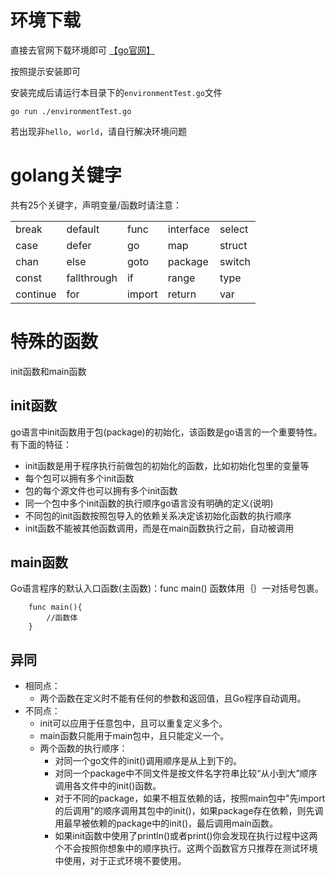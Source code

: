 # 环境下载

直接去官网下载环境即可 [【go官网】](https://go.dev/dl/)

按照提示安装即可

安装完成后请运行本目录下的`environmentTest.go`文件
```shell
go run ./environmentTest.go
```
若出现非`hello, world`，请自行解决环境问题

# golang关键字

共有25个关键字，声明变量/函数时请注意：

|          |             |        |           |        |
| -------- | ----------- | ------ | --------- | ------ |
| break    | default     | func   | interface | select |
| case     | defer       | go     | map       | struct |
| chan     | else        | goto   | package   | switch |
| const    | fallthrough | if     | range     | type   |
| continue | for         | import | return    | var    |

# 特殊的函数
init函数和main函数
## init函数
go语言中init函数用于包(package)的初始化，该函数是go语言的一个重要特性。
有下面的特征：

* init函数是用于程序执行前做包的初始化的函数，比如初始化包里的变量等
* 每个包可以拥有多个init函数
* 包的每个源文件也可以拥有多个init函数
* 同一个包中多个init函数的执行顺序go语言没有明确的定义(说明)
* 不同包的init函数按照包导入的依赖关系决定该初始化函数的执行顺序
* init函数不能被其他函数调用，而是在main函数执行之前，自动被调用

## main函数
Go语言程序的默认入口函数(主函数)：func main()
函数体用｛｝一对括号包裹。
```
    func main(){
        //函数体
    }
```
## 异同

* 相同点：
  * 两个函数在定义时不能有任何的参数和返回值，且Go程序自动调用。
* 不同点：
  * init可以应用于任意包中，且可以重复定义多个。
  * main函数只能用于main包中，且只能定义一个。
  * 两个函数的执行顺序：
    * 对同一个go文件的init()调用顺序是从上到下的。
    * 对同一个package中不同文件是按文件名字符串比较“从小到大”顺序调用各文件中的init()函数。
    * 对于不同的package，如果不相互依赖的话，按照main包中"先import的后调用"的顺序调用其包中的init()，如果package存在依赖，则先调用最早被依赖的package中的init()，最后调用main函数。
    * 如果init函数中使用了println()或者print()你会发现在执行过程中这两个不会按照你想象中的顺序执行。这两个函数官方只推荐在测试环境中使用，对于正式环境不要使用。